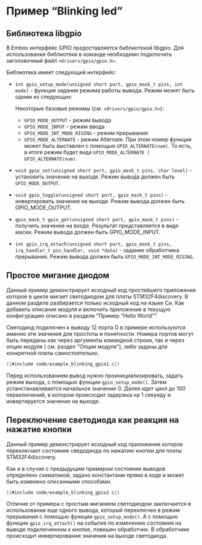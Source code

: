 # Пример “Blinking led”

## Библиотека libgpio
В Embox интерфейс GPIO предоставляется библиотекой libgpio. Для использование библиотеки в команде необходимо подключить заголовочный файл `<drivers/gpio/gpio.h>`.

Библиотека имеет следующий интерфейс:

* `int gpio_setup_mode(unsigned short port, gpio_mask_t pins, int mode)` - функция задания режима работы вывода. Режим может быть одним из следующих:

    Некоторые базовые режимы (см. `<drivers/gpio/gpio.h>`):
    * `GPIO_MODE_OUTPUT` - режим вывода
    * `GPIO_MODE_INPUT` - режим ввода
    * `GPIO_MODE_INT_MODE_RISING` - режим прерывания
    * `GPIO_MODE_ALTERNATE` - режим Alternate. При этом номер функции может быть выставлен с помощью `GPIO_ALTERNATE(num)`. То есть, в итоге режим будет вида `GPIO_MODE_ALTERNATE | GPIO_ALTERNATE(num)`.
* `void gpio_set(unsigned short port, gpio_mask_t pins, char level)` - установить значение на выходе. Режим вывода должен быть `GPIO_MODE_OUTPUT`.
* `void gpio_toggle(unsigned short port, gpio_mask_t pins)` - инвертировать значение на выходе. Режим вывода должен быть GPIO_MODE_OUTPUT.
* `gpio_mask_t gpio_get(unsigned short port, gpio_mask_t pins)` - получить значение на входе. Результат представляется в виде маски. Режим вывода должен быть GPIO_MODE_INPUT.
* `int gpio_irq_attach(unsigned short port, gpio_mask_t pins, irq_handler_t pin_handler, void *data)` - задание обработчика прерывания. Режим вывода должен быть `GPIO_MODE_INT_MODE_RISING`.

## Простое мигание диодом
Данный пример демонстрирует исходный код простейшего приложения которое в цикле мигает светодиодом для платы STM32F4discovery. В данном разделе разбирается только исходный код на языке Си. Как добавить описание модуля и включить приложение в текущую конфигурацию описано в разделе "Пример “Hello World”"

Светодиод подключен к выводу 12 порта D в примере используются именно эти значения для простоты и понятности. Номера портов могут быть переданы как через аргументы командной строки, так и через опции модуля ( см. раздел "Опции модуля"), либо заданы для конкретной платы самостоятельно.


```c
{{#include code/example_blinking_gpio1.c}}
```

Перед использованием вывод нужно проинициализировать, задать режим выхода, с помощью функции `gpio_setup_mode()`. Затем устанстанавливается начальное значение 0.
Далее идет цикл до 100 переключений, в котором происходит задержка на 1 секунду и инвертируется значение на выходе.

## Переключение светодиода как реакция на нажатие кнопки

Данный пример демонстрирует исходный код приложения которое переключает состояние сведодиода по нажатию кнопки для платы STM32F4discovery.

Как и в случае с предыдущим примером состояние выводов определено схематикой, задано константами прямо в коде и может быть изменено описанными способами.

```c
{{#include code/example_blinking_gpio2.c}}
```

Отличие от примера с простым миганием светодиодом заключается в использовании еще одного вывода, который переключен в режим прерывания с помощью функции `gpio_setup_mode()`. А с помощью функции `gpio_irq_attach()` на событие по изменению состояния на выводе подключенном к кнопке, повешен обработчик. В обработчике происходит инвертирование значения на выходе светодиода.
